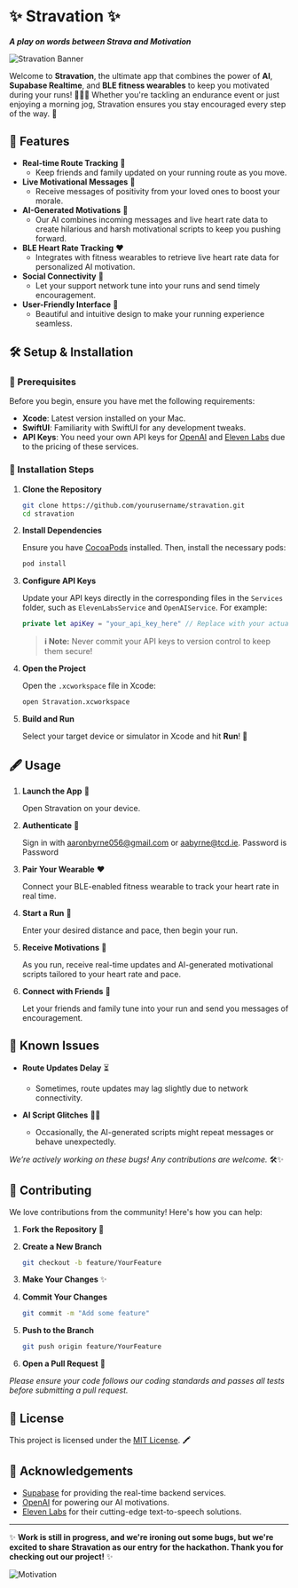 # ✨ Stravation ✨

**_A play on words between Strava and Motivation_**

![Stravation Banner](https://via.placeholder.com/800x200.png?text=Stravation+Banner)

Welcome to **Stravation**, the ultimate app that combines the power of **AI**, **Supabase Realtime**, and **BLE fitness wearables** to keep you motivated during your runs! 🏃‍♂️💨 Whether you're tackling an endurance event or just enjoying a morning jog, Stravation ensures you stay encouraged every step of the way. 🎉

## 🚀 Features

- **Real-time Route Tracking** 📍
  - Keep friends and family updated on your running route as you move.
- **Live Motivational Messages** 💬
  - Receive messages of positivity from your loved ones to boost your morale.
- **AI-Generated Motivations** 🤖
  - Our AI combines incoming messages and live heart rate data to create hilarious and harsh motivational scripts to keep you pushing forward.
- **BLE Heart Rate Tracking** ❤️
  - Integrates with fitness wearables to retrieve live heart rate data for personalized AI motivation.
- **Social Connectivity** 👥
  - Let your support network tune into your runs and send timely encouragement.
- **User-Friendly Interface** 🎨
  - Beautiful and intuitive design to make your running experience seamless.

## 🛠️ Setup & Installation

### 🔧 Prerequisites

Before you begin, ensure you have met the following requirements:

- **Xcode**: Latest version installed on your Mac.
- **SwiftUI**: Familiarity with SwiftUI for any development tweaks.
- **API Keys**: You need your own API keys for [OpenAI](https://openai.com/) and [Eleven Labs](https://elevenlabs.io/) due to the pricing of these services.

### 📅 Installation Steps

1. **Clone the Repository**

   ```bash
   git clone https://github.com/yourusername/stravation.git
   cd stravation
   ```

2. **Install Dependencies**

   Ensure you have [CocoaPods](https://cocoapods.org/) installed. Then, install the necessary pods:

   ```bash
   pod install
   ```

3. **Configure API Keys**

   Update your API keys directly in the corresponding files in the `Services` folder, such as `ElevenLabsService` and `OpenAIService`. For example:

   ```swift
   private let apiKey = "your_api_key_here" // Replace with your actual API key
   ```

   > **ℹ️ Note:** Never commit your API keys to version control to keep them secure!

4. **Open the Project**

   Open the `.xcworkspace` file in Xcode:

   ```bash
   open Stravation.xcworkspace
   ```

5. **Build and Run**

   Select your target device or simulator in Xcode and hit **Run**! 🚀

## 🖋️ Usage

1.  **Launch the App** 📱

    Open Stravation on your device.

2.  **Authenticate** 🔐

    Sign in with aaronbyrne056@gmail.com or aabyrne@tcd.ie.
    Password is Password

3.  **Pair Your Wearable** ❤️

    Connect your BLE-enabled fitness wearable to track your heart rate in real time.

4.  **Start a Run** 🏁

    Enter your desired distance and pace, then begin your run.

5.  **Receive Motivations** 🎤

    As you run, receive real-time updates and AI-generated motivational scripts tailored to your heart rate and pace.

6.  **Connect with Friends** 🤝

    Let your friends and family tune into your run and send you messages of encouragement.

## 🔧 Known Issues

- **Route Updates Delay** ⏳

  - Sometimes, route updates may lag slightly due to network connectivity.

- **AI Script Glitches** 🤖💬

  - Occasionally, the AI-generated scripts might repeat messages or behave unexpectedly.

_We’re actively working on these bugs! Any contributions are welcome._ 🛠️✨

## 🤝 Contributing

We love contributions from the community! Here's how you can help:

1.  **Fork the Repository** 🍄
2.  **Create a New Branch**

    ```bash
    git checkout -b feature/YourFeature
    ```

3.  **Make Your Changes** ✨
4.  **Commit Your Changes**

    ```bash
    git commit -m "Add some feature"
    ```

5.  **Push to the Branch**

    ```bash
    git push origin feature/YourFeature
    ```

6.  **Open a Pull Request** 🔀

_Please ensure your code follows our coding standards and passes all tests before submitting a pull request._

## 📄 License

This project is licensed under the [MIT License](https://chatgpt.com/c/LICENSE). 🖍️

## 🙏 Acknowledgements

- [Supabase](https://supabase.com/) for providing the real-time backend services.
- [OpenAI](https://openai.com/) for powering our AI motivations.
- [Eleven Labs](https://elevenlabs.io/) for their cutting-edge text-to-speech solutions.

---

✨ **Work is still in progress, and we're ironing out some bugs, but we're excited to share Stravation as our entry for the hackathon. Thank you for checking out our project!** ✨

![Motivation](https://via.placeholder.com/400x100.png?text=Keep+Running!+You+Got+This!)
